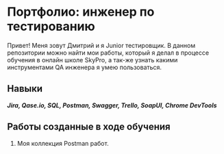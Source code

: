 # Портфолио: инженер по тестированию
Привет! Меня зовут Дмитрий и я Junior тестировщик.
В данном репозитории можно найти мои работы, который я делал в процессе обучения в онлайн школе SkyPro, а так-же узнать какими инструментами QA инженера я умею пользоваться.
## Навыки
***Jira, Qase.io, SQL, Postman, Swagger,
Trello, SoapUI, Chrome DevTools***
## Работы созданные в ходе обучения
1. Моя коллекция Postman работ.
